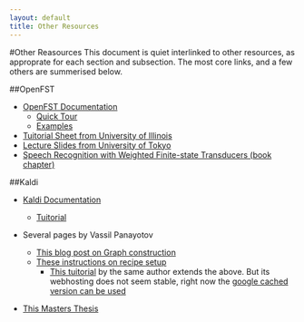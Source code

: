 ```yaml
---
layout: default
title: Other Resources
---
```

#Other Reasources
This document is quiet interlinked to other resources, as approprate for each section and subsection.
The most core links, and a few others are summerised below.


##OpenFST

 - [OpenFST Documentation](http://www.openfst.org/twiki/bin/view/FST/WebHome)
    - [Quick Tour](http://www.openfst.org/twiki/bin/view/FST/FstQuickTour)
    - [Examples](http://www.openfst.org/twiki/bin/view/FST/FstExamples)
 - [Tuitorial Sheet from University of Illinois](http://www.isle.illinois.edu/sst/courses/minicourses/2009/lecture6.pdf)
 - [Lecture Slides from University of Tokyo](http://www.gavo.t.u-tokyo.ac.jp/~novakj/wfst-algorithms.pdf)
 - [Speech Recognition with Weighted Finite-state Transducers (book chapter)](http://www.cs.nyu.edu/~mohri/pub/hbka.pdf)


##Kaldi

 - [Kaldi Documentation](http://kaldi.sourceforge.net/)
    - [Tuitorial](http://kaldi.sourceforge.net/tutorial.html)
 - Several pages by Vassil Panayotov
    - [This blog post on Graph construction](http://vpanayotov.blogspot.com.au/2012/06/kaldi-decoding-graph-construction.html) 
    - [These instructions on recipe setup](http://vpanayotov.blogspot.com.au/2012/02/poor-mans-kaldi-recipe-setup.html)
        - [This tuitorial](http://analytcz.com/kaldi-hybrid-mlphmm-asr-2/) by the same author extends the above. But its webhosting does not seem stable, right now the [google cached version can be used](http://webcache.googleusercontent.com/search?q=cache:z-MGlCv917sJ:analytcz.com/kaldi-hybrid-mlphmm-asr-2/)

 - [This Masters Thesis](https://github.com/oplatek/kaldi-thesis/blob/master/text/tags/oplatek_thesis013.pdf?raw=true)
